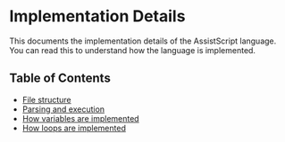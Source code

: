 # Implementation Details

This documents the implementation details of the AssistScript language.
You can read this to understand how the language is implemented.

## Table of Contents
- [File structure](File-structure.md)
- [Parsing and execution](Parsing-and-execution.md)
- [How variables are implemented](How-variables-are-implemented.md)
- [How loops are implemented](How-loops-are-implemented.md)
